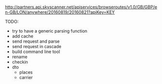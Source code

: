 

http://partners.api.skyscanner.net/apiservices/browseroutes/v1.0/GB/GBP/en-GB/LON/anywhere/20160819/20160821?apiKey=KEY

TODO:
- try to have a generic parsing function
- add cache
- send request and parse
- send request in cascade
- build command line tool
- rename
- checkin
- dto 
	- places
	- carrier


